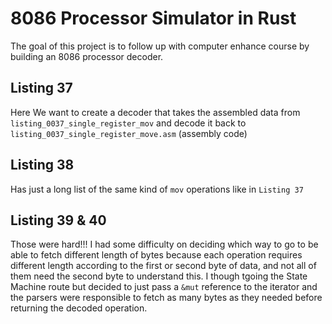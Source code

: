 # 8086 Processor Simulator in Rust

The goal of this project is to follow up with computer enhance course by building an 8086 processor decoder.

## Listing 37
Here We want to create a decoder that takes the assembled data from `listing_0037_single_register_mov` and decode it back
to `listing_0037_single_register_move.asm` (assembly code)

## Listing 38
Has just a long list of the same kind of `mov` operations like in `Listing 37`

## Listing 39 & 40
Those were hard!!! I had some difficulty on deciding which way to go to be able to fetch different length of bytes because each
operation requires different length according to the first or second byte of data, and not all of them need the second byte to understand this.
I though tgoing the State Machine route but decided to just pass a `&mut` reference to the iterator and the parsers were responsible to fetch as many bytes as they needed before returning the decoded operation.